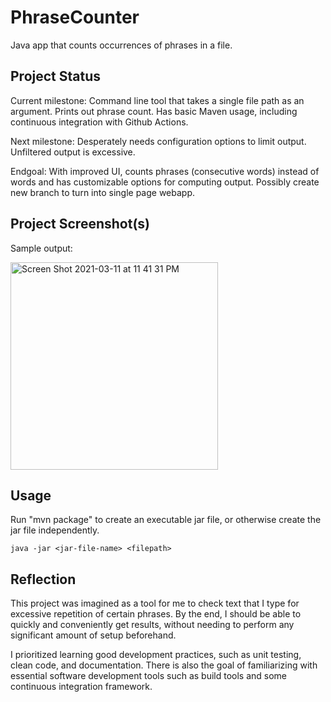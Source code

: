 # PhraseCounter
Java app that counts occurrences of phrases in a file.

## Project Status
Current milestone:
Command line tool that takes a single file path as an argument. Prints out phrase count.
Has basic Maven usage, including continuous integration with Github Actions.

Next milestone:
Desperately needs configuration options to limit output. Unfiltered output is excessive.

Endgoal:
With improved UI, counts phrases (consecutive words) instead of words and has customizable options for computing output.
Possibly create new branch to turn into single page webapp.

## Project Screenshot(s)
Sample output:

<img width="332" alt="Screen Shot 2021-03-11 at 11 41 31 PM" src="https://user-images.githubusercontent.com/25709225/110908406-9da4f800-82c3-11eb-96de-a81088ff1cc3.png">


## Usage
Run "mvn package" to create an executable jar file, or otherwise create the jar file independently.

`java -jar <jar-file-name> <filepath>`


## Reflection
This project was imagined as a tool for me to check text that I type for excessive repetition of certain phrases. 
By the end, I should be able to quickly and conveniently get results, without needing to perform any significant amount of 
setup beforehand.

I prioritized learning good development practices, such as unit testing, clean code, and documentation. There is also the 
goal of familiarizing with essential software development tools such as build tools and some continuous integration framework.
